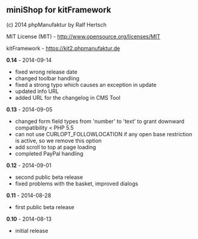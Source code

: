 ## miniShop for kitFramework ##

(c) 2014 phpManufaktur by Ralf Hertsch

MIT License (MIT) - <http://www.opensource.org/licenses/MIT>

kitFramework - <https://kit2.phpmanufaktur.de>

**0.14** - 2014-09-14

* fixed wrong release date
* changed toolbar handling
* fixed a strong typo which causes an exception in update
* updated info URL
* added URL for the changelog in CMS Tool

**0.13** - 2014-09-05

* changed form field types from 'number' to 'text' to grant downward compatibility < PHP 5.5
* can not use CURLOPT_FOLLOWLOCATION if any open base restriction is active, so we remove this option
* add scroll to top at page loading
* completed PayPal handling

**0.12** - 2014-09-01

* second public beta release
* fixed problems with the basket, improved dialogs

**0.11** - 2014-08-28

* first public beta release

**0.10** - 2014-08-13 

* initial release